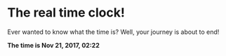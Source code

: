 # The real time clock!

Ever wanted to know what the time is? Well, your journey is about to end!

**The time is Nov 21, 2017, 02:22**